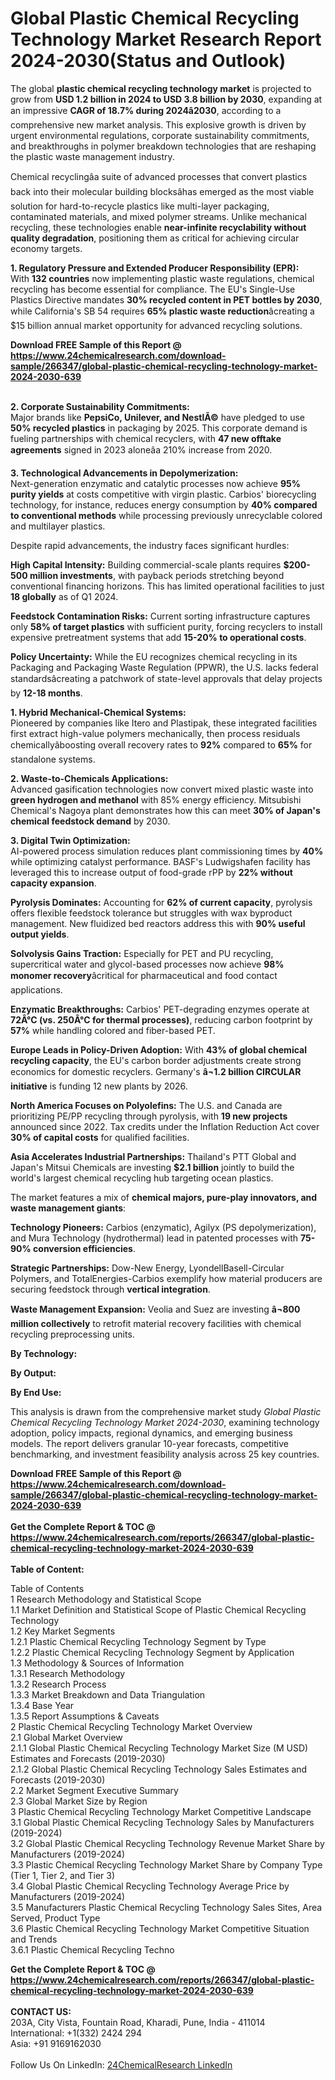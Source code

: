 <h1>Global Plastic Chemical Recycling Technology Market Research Report 2024-2030(Status and Outlook)</h1><p>The global <strong>plastic chemical recycling technology market</strong> is projected to grow from <strong>USD 1.2 billion in 2024 to USD 3.8 billion by 2030</strong>, expanding at an impressive <strong>CAGR of 18.7% during 2024â2030</strong>, according to a comprehensive new market analysis. This explosive growth is driven by urgent environmental regulations, corporate sustainability commitments, and breakthroughs in polymer breakdown technologies that are reshaping the plastic waste management industry.</p><p>Chemical recyclingâa suite of advanced processes that convert plastics back into their molecular building blocksâhas emerged as the most viable solution for hard-to-recycle plastics like multi-layer packaging, contaminated materials, and mixed polymer streams. Unlike mechanical recycling, these technologies enable <strong>near-infinite recyclability without quality degradation</strong>, positioning them as critical for achieving circular economy targets.</p><p><strong>1. Regulatory Pressure and Extended Producer Responsibility (EPR):</strong><br>
With <strong>132 countries</strong> now implementing plastic waste regulations, chemical recycling has become essential for compliance. The EU's Single-Use Plastics Directive mandates <strong>30% recycled content in PET bottles by 2030</strong>, while California's SB 54 requires <strong>65% plastic waste reduction</strong>âcreating a $15 billion annual market opportunity for advanced recycling solutions.</p><div><b>Download FREE Sample of this Report @ 
            <a href="https://www.24chemicalresearch.com/download-sample/266347/global-plastic-chemical-recycling-technology-market-2024-2030-639">
            https://www.24chemicalresearch.com/download-sample/266347/global-plastic-chemical-recycling-technology-market-2024-2030-639</a></b></div><br><p><strong>2. Corporate Sustainability Commitments:</strong><br>
Major brands like <strong>PepsiCo, Unilever, and NestlÃ©</strong> have pledged to use <strong>50% recycled plastics</strong> in packaging by 2025. This corporate demand is fueling partnerships with chemical recyclers, with <strong>47 new offtake agreements</strong> signed in 2023 aloneâa 210% increase from 2020.</p><p><strong>3. Technological Advancements in Depolymerization:</strong><br>
Next-generation enzymatic and catalytic processes now achieve <strong>95% purity yields</strong> at costs competitive with virgin plastic. Carbios' biorecycling technology, for instance, reduces energy consumption by <strong>40% compared to conventional methods</strong> while processing previously unrecyclable colored and multilayer plastics.</p><p>Despite rapid advancements, the industry faces significant hurdles:</p><p><strong>High Capital Intensity:</strong> Building commercial-scale plants requires <strong>$200-500 million investments</strong>, with payback periods stretching beyond conventional financing horizons. This has limited operational facilities to just <strong>18 globally</strong> as of Q1 2024.</p><p><strong>Feedstock Contamination Risks:</strong> Current sorting infrastructure captures only <strong>58% of target plastics</strong> with sufficient purity, forcing recyclers to install expensive pretreatment systems that add <strong>15-20% to operational costs</strong>.</p><p><strong>Policy Uncertainty:</strong> While the EU recognizes chemical recycling in its Packaging and Packaging Waste Regulation (PPWR), the U.S. lacks federal standardsâcreating a patchwork of state-level approvals that delay projects by <strong>12-18 months</strong>.</p><p><strong>1. Hybrid Mechanical-Chemical Systems:</strong><br>
Pioneered by companies like Itero and Plastipak, these integrated facilities first extract high-value polymers mechanically, then process residuals chemicallyâboosting overall recovery rates to <strong>92%</strong> compared to <strong>65%</strong> for standalone systems.</p><p><strong>2. Waste-to-Chemicals Applications:</strong><br>
Advanced gasification technologies now convert mixed plastic waste into <strong>green hydrogen and methanol</strong> with 85% energy efficiency. Mitsubishi Chemical's Nagoya plant demonstrates how this can meet <strong>30% of Japan's chemical feedstock demand</strong> by 2030.</p><p><strong>3. Digital Twin Optimization:</strong><br>
AI-powered process simulation reduces plant commissioning times by <strong>40%</strong> while optimizing catalyst performance. BASF's Ludwigshafen facility has leveraged this to increase output of food-grade rPP by <strong>22% without capacity expansion</strong>.</p><p><strong>Pyrolysis Dominates:</strong> Accounting for <strong>62% of current capacity</strong>, pyrolysis offers flexible feedstock tolerance but struggles with wax byproduct management. New fluidized bed reactors address this with <strong>90% useful output yields</strong>.</p><p><strong>Solvolysis Gains Traction:</strong> Especially for PET and PU recycling, supercritical water and glycol-based processes now achieve <strong>98% monomer recovery</strong>âcritical for pharmaceutical and food contact applications.</p><p><strong>Enzymatic Breakthroughs:</strong> Carbios' PET-degrading enzymes operate at <strong>72Â°C (vs. 250Â°C for thermal processes)</strong>, reducing carbon footprint by <strong>57%</strong> while handling colored and fiber-based PET.</p><p><strong>Europe Leads in Policy-Driven Adoption:</strong> With <strong>43% of global chemical recycling capacity</strong>, the EU's carbon border adjustments create strong economics for domestic recyclers. Germany's <strong>â¬1.2 billion CIRCULAR initiative</strong> is funding 12 new plants by 2026.</p><p><strong>North America Focuses on Polyolefins:</strong> The U.S. and Canada are prioritizing PE/PP recycling through pyrolysis, with <strong>19 new projects</strong> announced since 2022. Tax credits under the Inflation Reduction Act cover <strong>30% of capital costs</strong> for qualified facilities.</p><p><strong>Asia Accelerates Industrial Partnerships:</strong> Thailand's PTT Global and Japan's Mitsui Chemicals are investing <strong>$2.1 billion</strong> jointly to build the world's largest chemical recycling hub targeting ocean plastics.</p><p>The market features a mix of <strong>chemical majors, pure-play innovators, and waste management giants</strong>:</p><p><strong>Technology Pioneers:</strong> Carbios (enzymatic), Agilyx (PS depolymerization), and Mura Technology (hydrothermal) lead in patented processes with <strong>75-90% conversion efficiencies</strong>.</p><p><strong>Strategic Partnerships:</strong> Dow-New Energy, LyondellBasell-Circular Polymers, and TotalEnergies-Carbios exemplify how material producers are securing feedstock through <strong>vertical integration</strong>.</p><p><strong>Waste Management Expansion:</strong> Veolia and Suez are investing <strong>â¬800 million collectively</strong> to retrofit material recovery facilities with chemical recycling preprocessing units.</p><p><strong>By Technology:</strong></p><p><strong>By Output:</strong></p><p><strong>By End Use:</strong></p><p>This analysis is drawn from the comprehensive market study <em>Global Plastic Chemical Recycling Technology Market 2024-2030</em>, examining technology adoption, policy impacts, regional dynamics, and emerging business models. The report delivers granular 10-year forecasts, competitive benchmarking, and investment feasibility analysis across 25 key countries.</p><div><b>Download FREE Sample of this Report @ 
            <a href="https://www.24chemicalresearch.com/download-sample/266347/global-plastic-chemical-recycling-technology-market-2024-2030-639">
            https://www.24chemicalresearch.com/download-sample/266347/global-plastic-chemical-recycling-technology-market-2024-2030-639</a></b></div><br><div><b>Get the Complete Report & TOC @ 
            <a href="https://www.24chemicalresearch.com/reports/266347/global-plastic-chemical-recycling-technology-market-2024-2030-639">
            https://www.24chemicalresearch.com/reports/266347/global-plastic-chemical-recycling-technology-market-2024-2030-639</a></b></div><br>
            <b>Table of Content:</b><p>Table of Contents<br />
1 Research Methodology and Statistical Scope<br />
1.1 Market Definition and Statistical Scope of Plastic Chemical Recycling Technology<br />
1.2 Key Market Segments<br />
1.2.1 Plastic Chemical Recycling Technology Segment by Type<br />
1.2.2 Plastic Chemical Recycling Technology Segment by Application<br />
1.3 Methodology & Sources of Information<br />
1.3.1 Research Methodology<br />
1.3.2 Research Process<br />
1.3.3 Market Breakdown and Data Triangulation<br />
1.3.4 Base Year<br />
1.3.5 Report Assumptions & Caveats<br />
2 Plastic Chemical Recycling Technology Market Overview<br />
2.1 Global Market Overview<br />
2.1.1 Global Plastic Chemical Recycling Technology Market Size (M USD) Estimates and Forecasts (2019-2030)<br />
2.1.2 Global Plastic Chemical Recycling Technology Sales Estimates and Forecasts (2019-2030)<br />
2.2 Market Segment Executive Summary<br />
2.3 Global Market Size by Region<br />
3 Plastic Chemical Recycling Technology Market Competitive Landscape<br />
3.1 Global Plastic Chemical Recycling Technology Sales by Manufacturers (2019-2024)<br />
3.2 Global Plastic Chemical Recycling Technology Revenue Market Share by Manufacturers (2019-2024)<br />
3.3 Plastic Chemical Recycling Technology Market Share by Company Type (Tier 1, Tier 2, and Tier 3)<br />
3.4 Global Plastic Chemical Recycling Technology Average Price by Manufacturers (2019-2024)<br />
3.5 Manufacturers Plastic Chemical Recycling Technology Sales Sites, Area Served, Product Type<br />
3.6 Plastic Chemical Recycling Technology Market Competitive Situation and Trends<br />
3.6.1 Plastic Chemical Recycling Techno</p><div><b>Get the Complete Report & TOC @ 
            <a href="https://www.24chemicalresearch.com/reports/266347/global-plastic-chemical-recycling-technology-market-2024-2030-639">
            https://www.24chemicalresearch.com/reports/266347/global-plastic-chemical-recycling-technology-market-2024-2030-639</a></b></div><br><b>CONTACT US:</b><br>
            203A, City Vista, Fountain Road, Kharadi, Pune, India - 411014<br>
            International: +1(332) 2424 294<br>
            Asia: +91 9169162030 <br><br>
            Follow Us On LinkedIn: <a href="https://www.linkedin.com/company/24chemicalresearch/">24ChemicalResearch LinkedIn</a>
